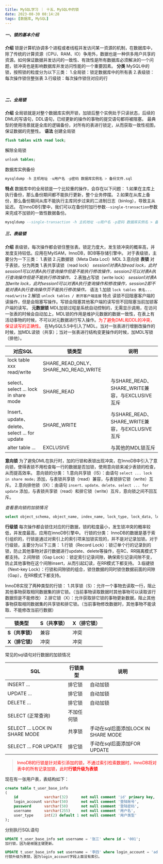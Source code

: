 ```yaml
---
title: MySQL学习 ｜ 十五、MySQL中的锁
date: 2023-08-30 08:14:28
tags: [数据库, MySQL]
---
```


##### 一、锁的基本介绍
**介绍**
锁是计算机协调多个进程或者线程并发访问某一资源的机制，在数据库中，除了传统的计算资源（CPU、RAM、IO）争用外，数据也是一种供多用户共享的资源。如何保证数据并发访问的一致性、有效性是所有数据库必须解决的一个问题，锁冲突也是影响数据库并发访问性能的一个重要因素。
**分类**
MySQL中的锁，按照锁的粒度分为以下三类：
1.全局锁：锁定数据库中的所有表
2.表级锁：每次操作锁住整张表
3.行级锁：每次操作锁住对应的行

</br>

##### 二、全局锁
**介绍**
全局锁就是对整个数据库实例开锁，加锁后整个实例处于只读状态，后续的DML的写语句，DDL语句，已经更新的操作的事物的提交语句都将被阻塞。
最典型的使用场景就是全库的逻辑备份，对所有的表进行锁定，从而获取一致性视图，保证数据的完整性。
**语法**
创建全局锁
```sql
flush tables with read lock;
```
解除全局锁
```sql
unloak tables;
```
数据库实例备份
```sql
mysqldump -h 主机地址 -u用户名 -p密码 数据库实例名 > 备份文件.sql
```
**特点**
数据库中的全局锁是一个比较重的操作，会存在以下问题：
1.如果在主库上执行备份，那么备份期间都不能执行更新，整个业务停摆。
2.如果在从库上备份，那么备份期间从库不能执行主库同步过来的二进制日志（binlog），导致主从延迟。
在InnoDB引擎中，我们可以在备份时加行参数`--single-transaction`参数来完成不加锁的一致性数据备份。
```sql
mysqldump --single-transaction -h 主机地址 -u用户名 -p密码 数据库实例名 > 备份文件.sql
```

##### 三、表级锁
**介绍**
表级锁，每次操作都会锁住整张表。锁定力度大，发生锁冲突的概率高，并发度支持较低。应用在MyISAM，InnoDB，BDB等存储引擎中。
对于表级锁，主要分为一下三类：
	1.表锁
	2.元数据锁（Meta Data Locl）MDL
	3.意向锁
**表锁**
对于表锁，分为两类
	1.表共享读锁（read lock）
*session1对表A加read lock，此时session1可以对表A执行查询操作但是不能执行修改操作，session2可以对表A执行查询操作但是不能执行修改操作。*
	2.表独占写锁（write lock）
*session1对表A加write lock，此时session1可以对表A执行查询操作和修改操作，session2即不能对表A执行查询操作页不能执行修改操作。*
语法
1.加锁 `lock tables 表名... read/write`
2.解锁 `unlock tables / 断开客户端连接`
特点
读锁不回阻塞客户端的读操作，但是会阻塞写操作。写锁会阻塞其他客户端的读写但不回阻塞当前加锁客户端的读写。
**元数据锁**
MDL加锁过程是系统自动控制的，无需显示调用，在访问一张表的时候会自动加上，MDL锁的作用是维护元数据的数据一致性，在表上有活动事物的时候，不可以对元数据进行写入操作。<font color="red">为了避免DML和DDL的冲突，保证读写的正确性。</font>
在MySQL5.5中引入了MDL，当对一张表进行增删改操作的时候，加MDL读锁（共享）；当对一张表进行结构变更操作的时候，加MDL写锁（排他）。

| 对应SQL                                       | 锁类型                               | 说明                                           |
| --------------------------------------------- | ------------------------------------ | ---------------------------------------------- |
| lock table xxx read/write                     | SHARE_READ_ONLY、SHARE_NO_READ_WRITE |                                                |
| select、select ... lock in share mode         | SHARE_READ                           | 与SHARE_READ、SHARE_WRITE兼容，与EXCLUSIVE互斥 |
| Insert、update、delete、select ... for update | SHARE_WRITE                          | 与SHARE_READ、SHARE_WRITE兼容，与EXCLUSIVE互斥 |
| alter table ...                               | EXCLUSIVE                            | 与其他的MDL锁互斥                              |

**意向锁**
为了避免DML在执行时，加的行锁和表锁出现冲突，在InnoDB中引入了意向锁，使得表锁不用检查每一行的数据是否加锁，使用意向锁来减少表锁的检查，从而提高效率。
意向锁的分类：
	1.意向共享锁（IS）：由语句 `select ... lock in share mode;` 添加，与表锁共享锁（read）兼容，与表锁排它锁（write）互斥。
	2.意向排他锁（IX）：由语句 `insert、update、delete、select ... for update` 添加，与表锁共享锁（read）和排它锁（write）互斥，意向锁之间不回互斥。

_查看意向锁的加锁情况_

```sql
select object_schema, object_name, index_name, lock_type, lock_data, lock_mode, lock_status from performance_schema.data_locks;
```
**行级锁**
每次操作都会锁住对应的行数据，锁的粒度最小，发生锁冲突的概率较低，并发度最高，应用在innoDB引擎中。
行锁的分类：
	InnoDB的数据是基于索引组织的，行锁是通过对索引上的索引项来加锁实现的，并不是对记录加锁。对于行级锁，主要分为以下三类：
	1.行锁（Record Lock）：锁订单个行的记录到的锁，防止其他事物对该行数据进行update、delete等操作，在RC、RR隔离模式下都支持。
	2.间隙锁（Gap Lock）：锁定索引记录间隙，确保索引记录间隙不变，防止其他事物在这个间隙insert，从而引起幻读，在RR模式下都支持。
	3.临键锁（Next-key Lock）：行锁和间隙锁的组合，锁住数据的同时锁住数据前面的间隙（Gap），在RR模式下都支持。

InnoDB实现了两种类型的行锁：
	1.共享锁（S）：允许一个事物去读取一行，阻止其他事物获取相同数据集的排它锁。（当前事物读取数据时其他事物可以读取该行数据但是不能修改）
	2.排它锁（X）：允许获取排它锁的事物更新数据，阻止其他事物获取相同数据集的共享锁和排它锁。（当前事物修改数据时，其他事物不能读取、不能修改当前行数据）

| 锁类型          | S（共享锁） | X（排它锁） |
| --------------- | ----------- | ----------- |
| **S（共享锁）** | 兼容        | 冲突        |
| **X（排它锁）** | 冲突        | 冲突        |

常见的sql语句对行数据的加锁情况

| SQL                           | 行锁类型   | 说明                                |
| ----------------------------- | ---------- | ----------------------------------- |
| INSERT ...                    | 排它锁     | 自动加锁                            |
| UPDATE ...                    | 排它锁     | 自动加锁                            |
| DELETE ...                    | 排它锁     | 自动加锁                            |
| SELECT (正常查询)             | 不加任何锁 |                                     |
| SELECT ... LOCK IN SHARE MODE | 共享锁     | 手动在sql后面添加LOCK IN SHARE MODE |
| SELECT ... FOR UPDATE         | 排它锁     | 手动在sql后面添加FOR UPDATE         |

> <font color="red">InnoDB的行锁是针对索引添加的锁，不通过索引检索数据时，InnoDB将对表中的所有记录加锁，此时**行锁升级为表锁**</font>

现在有一张用户表，表结构如下：

```sql
create table t_user_base_info
(
    id            varchar(32)      not null comment 'id' primary key,
    login_account varchar(50)      not null comment '登陆账号',
    password      varchar(50)      not null comment '登陆密码',
    username      varchar(255)     not null comment '用户名',
    user_type     int(2) default 1 not null comment '用户类型'
);
```

分别执行SQL语句

```sql
UPDATE t_user_base_info set username = '张三' where id = '001';
加行锁，因为是根据主键更新。

UPDATE t_user_base_info set username = '李四' where login_account = 'admin';
行锁升级为表锁，因为login_account字段上面没有索引。
```

